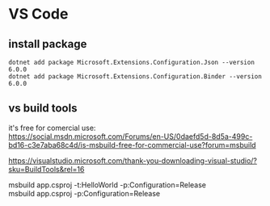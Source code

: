 # VS Code

## install package
```
dotnet add package Microsoft.Extensions.Configuration.Json --version 6.0.0
dotnet add package Microsoft.Extensions.Configuration.Binder --version 6.0.0
```

## vs build tools
it's free for comercial use: \
https://social.msdn.microsoft.com/Forums/en-US/0daefd5d-8d5a-499c-bd16-c3e7aba68c4d/is-msbuild-free-for-commercial-use?forum=msbuild

https://visualstudio.microsoft.com/thank-you-downloading-visual-studio/?sku=BuildTools&rel=16

msbuild app.csproj -t:HelloWorld -p:Configuration=Release \
msbuild app.csproj -p:Configuration=Release
